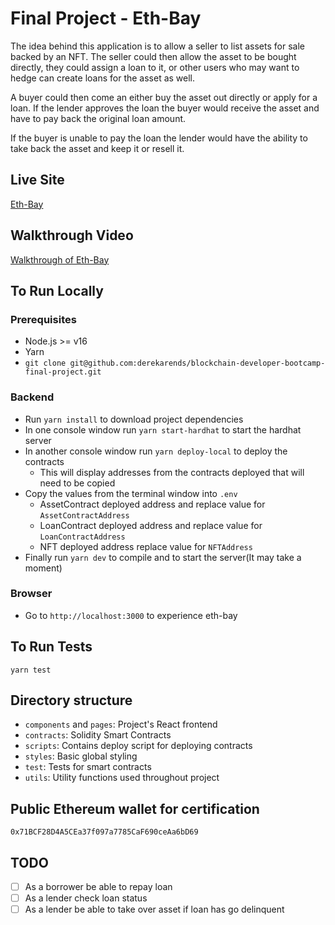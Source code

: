 # Final Project - Eth-Bay

The idea behind this application is to allow a seller to list assets for sale backed by an NFT.  The seller could then allow the asset to be bought directly, they could assign a loan to it, or other users who may want to hedge can create loans for the asset as well.

A buyer could then come an either buy the asset out directly or apply for a loan.  If the lender approves the loan the buyer would receive the asset and have to pay back the original loan amount.

If the buyer is unable to pay the loan the lender would have the ability to take back the asset and keep it or resell it.

## Live Site

[Eth-Bay](https://eth-bay-final-project.vercel.app/)

## Walkthrough Video

[Walkthrough of Eth-Bay](https://youtu.be/7Nb8UGTFNmI)

## To Run Locally

### Prerequisites

- Node.js >= v16
- Yarn
- `git clone git@github.com:derekarends/blockchain-developer-bootcamp-final-project.git`

### Backend

- Run `yarn install` to download project dependencies
- In one console window run `yarn start-hardhat` to start the hardhat server
- In another console window run `yarn deploy-local` to deploy the contracts
  - This will display addresses from the contracts deployed that will need to be copied
- Copy the values from the terminal window into `.env`
  - AssetContract deployed address and replace value for `AssetContractAddress`
  - LoanContract deployed address and replace value for `LoanContractAddress`
  - NFT deployed address replace value for `NFTAddress`
- Finally run `yarn dev` to compile and to start the server(It may take a moment)

### Browser

- Go to `http://localhost:3000` to experience eth-bay

## To Run Tests

`yarn test`

## Directory structure

- `components` and `pages`: Project's React frontend
- `contracts`: Solidity Smart Contracts
- `scripts`: Contains deploy script for deploying contracts
- `styles`: Basic global styling
- `test`: Tests for smart contracts
- `utils`: Utility functions used throughout project

## Public Ethereum wallet for certification

`0x71BCF28D4A5CEa37f097a7785CaF690ceAa6bD69`

## TODO

- [ ] As a borrower be able to repay loan
- [ ] As a lender check loan status
- [ ] As a lender be able to take over asset if loan has go delinquent
